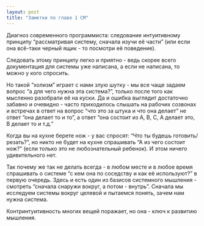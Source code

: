 ```yaml
---
layout: post
title: "Заметки по главе 1 СМ"
---
```


Диагноз современного программиста: следование интуитивному принципу “рассматривая систему, сначала изучи её части” (или если она всё-таки черный ящик - то посмотри её поведение).

Следовать этому принципу легко и приятно - ведь скорее всего документация для системы уже написана, а если не написана, то можно у кого спросить.

Но такой “холизм” играет с нами злую шутку - мы все чаще задаем вопрос “а для чего нужна эта система?”, только после того как мысленно разобрали её на куски.
Да и ошибка выглядит достаточно забавно и очевидно - часто приходилось слышать на рабочих созвонах и встречах в ответ на вопрос “что это за штука и что она делает” не ответ “она делает то и то”, а ответ “она состоит из A, B, C, А делает это, B делает то и т.д.”

Когда вы на кухне берете нож - у вас спросят: “Что ты будешь готовить/резать?”, но никто не будет на кухне спрашивать “А из чего состоит нож?” (если только это не любознательный ребенок). И этом ничего удивительного нет.

Так почему же так не делать всегда - в любом месте и в любое время спрашивать о системе “с кем она по соседству и как её используют?” в первую очередь. Здесь и есть один из базисов системного мышления - смотреть “сначала снаружи вокруг, а потом - внутрь”. Сначала мы исследуем системы вокруг целевой и пытаемся понять, зачем нам нужна система.

Контринтуитивность многих вещей поражает, но она - ключ к развитию мышления.
